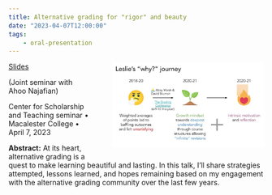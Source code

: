 ```yaml
---
title: Alternative grading for "rigor" and beauty
date: "2023-04-07T12:00:00"
tags:
    - oral-presentation
---
```


<img src="2023_04_07_cst.jpg" style="width: 300px; float: right; padding: 0px 0px 20px 40px;">

<span class="slides">[Slides](https://docs.google.com/presentation/d/1G72nKlVExBfKWy71x005bHD0FqeYlQbWzob6kWwqJyA/edit?usp=share_link)</span>

(Joint seminar with Ahoo Najafian)

Center for Scholarship and Teaching seminar • Macalester College • April 7, 2023

**Abstract:** At its heart, alternative grading is a quest to make learning beautiful and lasting. In this talk, I’ll share strategies attempted, lessons learned, and hopes remaining based on my engagement with the alternative grading community over the last few years.

<style>
.content-meta { display: none;}
</style>
